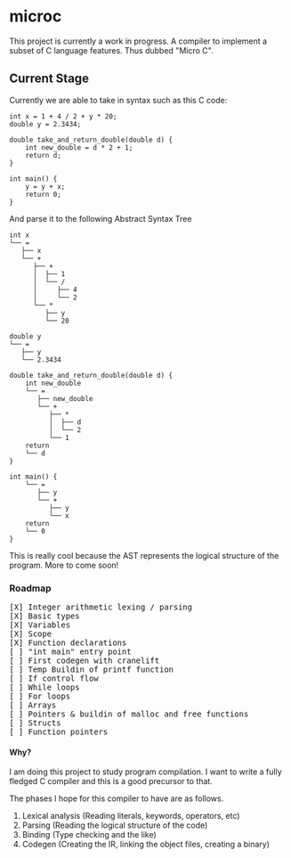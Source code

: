 # microc
This project is currently a work in progress.
A compiler to implement a subset of C language features. Thus dubbed "Micro C".

## Current Stage
Currently we are able to take in syntax such as this C code:
```
int x = 1 + 4 / 2 + y * 20;
double y = 2.3434;

double take_and_return_double(double d) {
    int new_double = d * 2 + 1;
    return d;
}

int main() {
    y = y + x;
    return 0;
}
```
And parse it to the following Abstract Syntax Tree
```
int x
└── =
   ├── x
   └── +
      ├── +
      │  ├── 1
      │  └── /
      │     ├── 4
      │     └── 2
      └── *
         ├── y
         └── 20

double y
└── =
   ├── y
   └── 2.3434

double take_and_return_double(double d) {
    int new_double
    └── =
       ├── new_double
       └── +
          ├── *
          │  ├── d
          │  └── 2
          └── 1
    return
    └── d
}

int main() {
    └── =
       ├── y
       └── +
          ├── y
          └── x
    return
    └── 0
}
```
This is really cool because the AST represents the logical structure of the program.
More to come soon!

### Roadmap
<pre>
[X] Integer arithmetic lexing / parsing 
[X] Basic types
[X] Variables
[X] Scope
[X] Function declarations
[ ] "int main" entry point
[ ] First codegen with cranelift
[ ] Temp Buildin of printf function
[ ] If control flow
[ ] While loops
[ ] For loops
[ ] Arrays 
[ ] Pointers & buildin of malloc and free functions
[ ] Structs
[ ] Function pointers
</pre>

#### Why?
I am doing this project to study program compilation. I want to write a fully fledged C compiler and this is a good precursor to that. 

The phases I hope for this compiler to have are as follows.
1. Lexical analysis (Reading literals, keywords, operators, etc)
2. Parsing (Reading the logical structure of the code)
3. Binding (Type checking and the like)
4. Codegen (Creating the IR, linking the object files, creating a binary)
